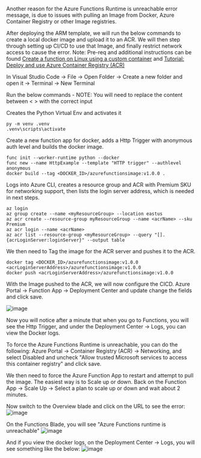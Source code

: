 Another reason for the Azure Functions Runtime is unreachable error message, is due to issues with pulling an Image from Docker, Azure Container Registry or other Image registries. 

After deploying the ARM template, we will run the below commands to create a local docker image and upload it to an ACR. We will then step through setting up CI/CD to use that Image, and finally restrict network access to cause the error.
Note: Pre-req and additional instructions can be found  [Create a function on Linux using a custom container](https://learn.microsoft.com/en-us/azure/azure-functions/functions-create-function-linux-custom-image?pivots=programming-language-python&tabs=in-process%2Cbash%2Cazure-cli%2Cv1) and [Tutorial: Deploy and use Azure Container Registry (ACR)](https://learn.microsoft.com/en-us/azure/aks/tutorial-kubernetes-prepare-acr?tabs=azure-cli)

In Visual Studio Code -> File -> Open Folder -> Create a new folder and open it -> Terminal -> New Terminal

Run the below commands - NOTE: You will need to replace the content between < > with the correct input

Creates the Python Virtual Env and activates it
```
py -m venv .venv
.venv\scripts\activate
```

Create a new function app for docker, adds a Http Trigger with anonymous auth level and builds the docker image.
```
func init --worker-runtime python --docker
func new --name HttpExample --template "HTTP trigger" --authlevel anonymous
docker build --tag <DOCKER_ID>/azurefunctionsimage:v1.0.0 .
```

Logs into Azure CLI, creates a resource group and ACR with Premium SKU for networking support, then lists the login server address, which is needed in next steps.
```
az login
az group create --name <myResourceGroup> --location eastus
az acr create --resource-group myResourceGroup --name <acrName> --sku Premium
az acr login --name <acrName>
az acr list --resource-group <myResourceGroup> --query "[].{acrLoginServer:loginServer}" --output table
```
We then need to Tag the image for the ACR server and pushes it to the ACR. 

```
docker tag <DOCKER_ID>/azurefunctionsimage:v1.0.0 <acrLoginServerAddress>/azurefunctionsimage:v1.0.0
docker push <acrLoginServerAddress>/azurefunctionsimage:v1.0.0
```

With the Image pushed to the ACR, we will now configure the CICD.
Azure Portal -> Function App -> Deployment Center and update change the fields and click save.

![image](https://github.com/VinnyBonner/AzureFunctionsRuntimeIsUnreachable/assets/92878154/1c3a39ed-83fe-4a02-a33a-b219bcb4304a)

Now you will notice after a minute that when you go to Functions, you will see the Http Trigger, and under the Deployment Center -> Logs, you can view the Docker logs. 

To force the Azure Functions Runtime is unreachable, you can do the following:
Azure Portal -> Container Registry (ACR) -> Networking, and select Disabled and uncheck "Allow trusted Microsoft services to access this container registry" and click save.

We then need to force the Azure Function App to restart and attempt to pull the image. The easiest way is to Scale up or down. 
Back on the Function App -> Scale Up -> Select a plan to scale up or down and wait about 2 minutes.

Now switch to the Overview blade and click on the URL to see the error:
![image](https://github.com/VinnyBonner/AzureFunctionsRuntimeIsUnreachable/assets/92878154/4978610c-e79f-4a85-b54f-b170922f2999)

On the Functions Blade, you will see "Azure Functions runtime is unreachable"
![image](https://github.com/VinnyBonner/AzureFunctionsRuntimeIsUnreachable/assets/92878154/92d7b42d-df1b-4acb-b3f2-ae30b05e1c16)

And if you view the docker logs, on the Deployment Center -> Logs, you will see something like the below:
![image](https://github.com/VinnyBonner/AzureFunctionsRuntimeIsUnreachable/assets/92878154/3875f82c-068c-4e13-ad88-5c36378b4fcc)





